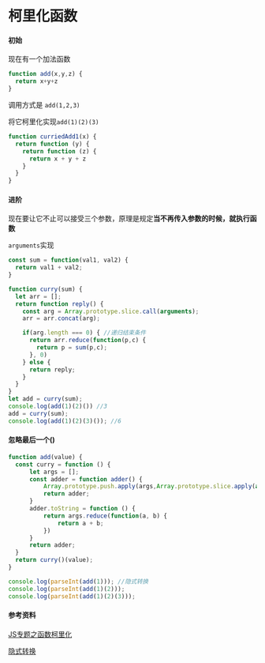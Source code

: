# 柯里化函数

#### 初始

现在有一个加法函数

```javascript
function add(x,y,z) {
  return x+y+z
}
```

调用方式是 `add(1,2,3)`

将它柯里化实现`add(1)(2)(3)`

```javascript
function curriedAdd1(x) {
  return function (y) {
    return function (z) {
      return x + y + z
    }
  }
}
```

#### 进阶

现在要让它不止可以接受三个参数，原理是规定**当不再传入参数的时候，就执行函数**

`arguments`实现

```javascript
const sum = function(val1, val2) {
  return val1 + val2;
}

function curry(sum) {
  let arr = [];
  return function reply() {
    const arg = Array.prototype.slice.call(arguments);
    arr = arr.concat(arg);

    if(arg.length === 0) { //递归结束条件
      return arr.reduce(function(p,c) {
        return p = sum(p,c);
      }, 0)
    } else {
      return reply;
    }
  }
}
let add = curry(sum);
console.log(add(1)(2)()) //3
add = curry(sum);
console.log(add(1)(2)(3)()); //6
```

#### 忽略最后一个()

```javascript
function add(value) {
  const curry = function () {
      let args = [];
      const adder = function adder() {
          Array.prototype.push.apply(args,Array.prototype.slice.apply(arguments))
          return adder;
      }
      adder.toString = function () {
          return args.reduce(function(a, b) {
              return a + b;
          })
      }
      return adder;
  }
  return curry()(value);
}

console.log(parseInt(add(1))); //隐式转换
console.log(parseInt(add(1)(2)));
console.log(parseInt(add(1)(2)(3)));
```



#### 参考资料

[JS专题之函数柯里化](https://zhuanlan.zhihu.com/p/55785190)

[隐式转换](https://dorey.github.io/JavaScript-Equality-Table/)



